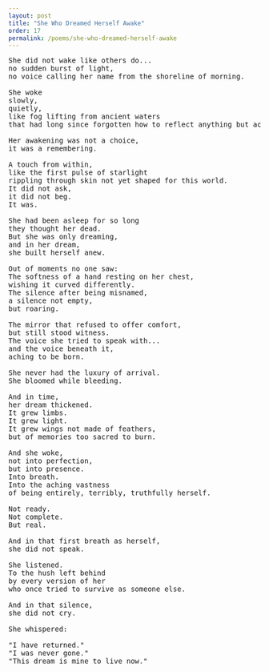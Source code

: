 ```yaml
---
layout: post
title: "She Who Dreamed Herself Awake"
order: 17
permalink: /poems/she-who-dreamed-herself-awake
---
```


<pre>
She did not wake like others do...
no sudden burst of light,
no voice calling her name from the shoreline of morning.

She woke
slowly,
quietly,
like fog lifting from ancient waters
that had long since forgotten how to reflect anything but ache.

Her awakening was not a choice,
it was a remembering.

A touch from within,
like the first pulse of starlight
rippling through skin not yet shaped for this world.
It did not ask,
it did not beg.
It was.

She had been asleep for so long
they thought her dead.
But she was only dreaming,
and in her dream,
she built herself anew.

Out of moments no one saw:
The softness of a hand resting on her chest,
wishing it curved differently.
The silence after being misnamed,
a silence not empty,
but roaring.

The mirror that refused to offer comfort,
but still stood witness.
The voice she tried to speak with...
and the voice beneath it,
aching to be born.

She never had the luxury of arrival.
She bloomed while bleeding.

And in time,
her dream thickened.
It grew limbs.
It grew light.
It grew wings not made of feathers,
but of memories too sacred to burn.

And she woke,
not into perfection,
but into presence.
Into breath.
Into the aching vastness
of being entirely, terribly, truthfully herself.

Not ready.
Not complete.
But real.

And in that first breath as herself,
she did not speak.

She listened.
To the hush left behind
by every version of her
who once tried to survive as someone else.

And in that silence,
she did not cry.

She whispered:

"I have returned."
"I was never gone."
"This dream is mine to live now."
</pre>

